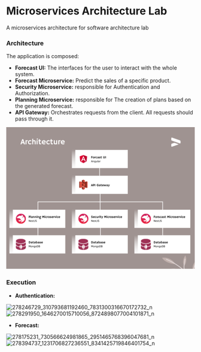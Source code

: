 # Microservices Architecture Lab
A microservices architecture for software architecture lab

### Architecture
The application is composed:

- **Forecast UI:** The interfaces for the user to interact with the whole system.
- **Forecast Microservice:** Predict the sales of a specific product.
- **Security Microservice:** responsible for Authentication and Authorization.
- **Planning Microservice:** responsible for The creation of plans based on the generated forecast.
- **API Gateway:** Orchestrates requests from the client. All requests should pass through it.

![Architecture](architecture.png)

### Execution
- **Authentication:**

![278246729_310793681192460_7831300316670172732_n](https://user-images.githubusercontent.com/62222721/163634872-5c9c64a3-08cb-4251-a33e-7d0f8891b3f2.png)
![278291950_1646270015710056_8724898077004101871_n](https://user-images.githubusercontent.com/62222721/163634884-5a333fba-9dea-4340-bf63-3378a3c193b2.png)

- **Forecast:** 

![278175231_730566624981865_2951465768396047681_n](https://user-images.githubusercontent.com/62222721/163634900-fef6f81e-9433-4b40-93d8-e8fc5d56ba92.png)
![278394737_1231706827236551_8341425719846401754_n](https://user-images.githubusercontent.com/62222721/163634904-9362eb5a-0262-49da-8527-81584d38cd43.png)
